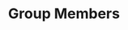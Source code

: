 ---
layout: group_members
permalink: /people/
title: Group Members
description: 
nav: true
nav_order: 2

profiles:
  - category: Faculty
    align: left
    image: TKRusch.jpeg
    content: about_tkrusch.md
    image_circular: false
  - category: PhD Students
    align: left
    image: p_nazari.jpeg
    content: about_pnazari.md
    image_circular: false
---